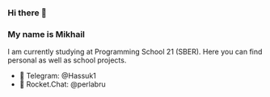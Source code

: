 ### Hi there 👋

### **My name is Mikhail**
<!--### *Fullstack-developer*-->

I am currently studying at Programming School 21 (SBER). Here you can find personal as well as school projects.

- 💬 Telegram: @Hassuk1
- 💬 Rocket.Chat: @perlabru

<!--
**Hasuk1/Hasuk1** is a ✨ _special_ ✨ repository because its `README.md` (this file) appears on your GitHub profile.

Here are some ideas to get you started:

- 🔭 I’m currently working on ...
- 🌱 I’m currently learning ...
- 👯 I’m looking to collaborate on ...
- 🤔 I’m looking for help with ...
- 💬 Ask me about ...
- 📫 How to reach me: ...
- 😄 Pronouns: ...
- ⚡ Fun fact: ...
-->
